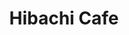---
layout: place
title: "Hibachi Cafe"
permalink: /north-carolina/greensboro/hibachi-cafe.html
stateAbbr: NC
stateName: North Carolina
cityName: Greensboro
place_id: ChIJuSVHIR8ZU4gR7aC73NHmlCs
photos:
  - name: >-
      places/ChIJuSVHIR8ZU4gR7aC73NHmlCs/photos/AeeoHcIL56jdtkSnGGggoTBXRLByCA0P7gyBCFuzsBMXHnFIjxdvfwshu4Tj7qpzsJH8NW5HybWX6rHS7IZDGG9XkmZHsmiZ6N3U4end6poNiLY9HHKzKZmt5Mrk8hHmVl4p0q7-wAXNOxe-m4NhZvVLALkIEVXpwcPiVumiWgirNqoAWBfzMn_SpIIuvFYjtl5qpxmA0ItprzXpLoQM_lU44kpbxaCen4Oxkx14GnH48DKlmNFz2TJ5cEfG2uQRLdrIo00wsHLxF53nefm1gYA_uyS0Auwj3SbTZttetVvq-kza5WmAWWFIytFWVBpOzL8j0qPUZCqsEwZDcA39JrdIWOmky3bnHGovrzAlV7TExQupNtoGkOgQDj_di34JFM5J-zd7FkEc-HHSCyjhnkaggKNwJx9UjqlIz-mncO59cF8
    widthPx: 4032
    heightPx: 3024
    authorAttributions:
      - displayName: Onna Jordan
        uri: https://maps.google.com/maps/contrib/103604119528279046596
        photoUri: >-
          https://lh3.googleusercontent.com/a-/ALV-UjVvlX2-ObD_cjlvXjivMo65gf5Kna6SsJ27ixF4oIUPlAXHpVqB=s100-p-k-no-mo
    flagContentUri: >-
      https://www.google.com/local/imagery/report/?cb_client=maps_api_places.places_api&image_key=!1e10!2sCIHM0ogKEICAgICT1r-eMw&hl=en-US
    googleMapsUri: >-
      https://www.google.com/maps/place//data=!3m4!1e2!3m2!1sCIHM0ogKEICAgICT1r-eMw!2e10!4m2!3m1!1s0x8853191f214725b9:0x2b94e6d1dcbba0ed
  - name: >-
      places/ChIJuSVHIR8ZU4gR7aC73NHmlCs/photos/AeeoHcKnf_Sp4F0mf_LWHsfIXMb6eCDOhIorFmxqSr_l-d6NquTbeASAuhAeQZMwEZlWSzf7nZAQswKj0f-MaUtJCvhgr3345yft9DR4Y9y-5vs1B4fguGd7LJ2dXVsjL5ryEMFXRPJ7QF4-w4iNElgLLILHMAyI22FrZTz5DNv_CD5gQOmAZP3xgmBdXWcwV4O5LiPposaMBFPsBayQu6_3ax18Fdls-iOYwq_T95MlZXRFNlpiYBVPZLl45T0XphIXN7OsM724D5_tJS-mg_q8LV9GPXnzg6za7eVhN5oRDnACkpZ8aAUkdq810r_Tqpx52_r4QuFzuedznMgDdvo9xtaUU204mSfQjdMcjn7TKROqLZBXlTELKr_TZYst6Z0cca4S4T2DAhTA2R25eKsF8nhuk0pT6fhNo0lkSlFbkonOD-tp
    widthPx: 3024
    heightPx: 4032
    authorAttributions:
      - displayName: Michael Stradler
        uri: https://maps.google.com/maps/contrib/108654488828871886041
        photoUri: >-
          https://lh3.googleusercontent.com/a/ACg8ocL2Kah5UfDjaRi7ATF7Bt0oq4NhAEgbQkDhpoGxHHZNGMaC0w=s100-p-k-no-mo
    flagContentUri: >-
      https://www.google.com/local/imagery/report/?cb_client=maps_api_places.places_api&image_key=!1e10!2sCIHM0ogKEICAgIDXyeXqpAE&hl=en-US
    googleMapsUri: >-
      https://www.google.com/maps/place//data=!3m4!1e2!3m2!1sCIHM0ogKEICAgIDXyeXqpAE!2e10!4m2!3m1!1s0x8853191f214725b9:0x2b94e6d1dcbba0ed
  - name: >-
      places/ChIJuSVHIR8ZU4gR7aC73NHmlCs/photos/AeeoHcIRT3RSXS-SAkFz7I4n_9xsOSX4DmQHQpHRLzsHUnT0KbHxiajStEQ_RR5OmOoCMaF6DdKOP9J5yzj3KjiIIEfOJrsXAbPIsY1FgjPqxM5gfYQ0dcxRHYIB_J4dmdP8cmwKxpJ-UckGOvvWF7OQskn1cJizy4rxL7pg5x_NVgVE6rLOy5XxI7l4ZhVEgGG1ZqmZkTQRKrMnqqxV4y_n8p_7Bl2KLvBsiXVJLFVMXNDdz-TqoI7II1urJBIx6sE7nPC29Lwg4cxRTugfi0gftG7jonEVmnNMcZMdsC5lAvlh9ofzyuEioi_SAzpOoas4G4rWEgvGmjL3WW_XBDjd4OFmiCuQE26NvCLR6fs6b5gT3ER9ErF2LrPOZKaIxqKi4TRVzi2-z7flc_ZMFsZGXf7qJ51edkEOIqANF5J8RzmK2w
    widthPx: 3024
    heightPx: 4032
    authorAttributions:
      - displayName: Anurodh Jha
        uri: https://maps.google.com/maps/contrib/103809301860595579637
        photoUri: >-
          https://lh3.googleusercontent.com/a-/ALV-UjUEl5HP8MaPbE_-qb77786HUOi3tzDL3cuYpEK8jpKxF0GUnd9X=s100-p-k-no-mo
    flagContentUri: >-
      https://www.google.com/local/imagery/report/?cb_client=maps_api_places.places_api&image_key=!1e10!2sCIHM0ogKEICAgID7osnpJw&hl=en-US
    googleMapsUri: >-
      https://www.google.com/maps/place//data=!3m4!1e2!3m2!1sCIHM0ogKEICAgID7osnpJw!2e10!4m2!3m1!1s0x8853191f214725b9:0x2b94e6d1dcbba0ed
  - name: >-
      places/ChIJuSVHIR8ZU4gR7aC73NHmlCs/photos/AeeoHcImsCayFE-nCutPTqlXLWdxKBVhdHGAWpmtrOYVXJLtFRNwKOQXwePLYAVq_XD73F6t9zRCvNlbYmHm-Inv3nQMbtFx0MRWR6P520U78WeaiWVW9ic-L1DKq9S-heLViOLEAf_Y64h_KTV0-jYhZU21NfsfRDgEXZ3NAybSjLQpaPjWEc5BP-MccIk6phVXfcpXSm0vRHAZoSAYpzxycauGn6RC69_kGG6M4zfqMAUkTgOV-_HFiFy4iQLU4q6uDM8TqLkmS_UTONUPp2g7WRQ_xm7CgWLPtl2DJtiHpwlHVeuGos1Asa3EfAL3F5mp-QvCohQHSaTb9XYzhaa4gf0xHQsiZ0UV9Sh63FyLJWDmCvmYh7GFvAZTO-QTTXaBoCweVpJqwnmWe7EWsbJnihK_305EtBEABwsQ4m0j4be6dg
    widthPx: 3024
    heightPx: 4032
    authorAttributions:
      - displayName: T
        uri: https://maps.google.com/maps/contrib/103681799965258817417
        photoUri: >-
          https://lh3.googleusercontent.com/a/ACg8ocIJfRtzeRr5oUFZBg2WNqPP2KDQyq9Ymjpn0eNC8Q7Y_o4_Cw=s100-p-k-no-mo
    flagContentUri: >-
      https://www.google.com/local/imagery/report/?cb_client=maps_api_places.places_api&image_key=!1e10!2sCIHM0ogKEICAgICJuKbuLw&hl=en-US
    googleMapsUri: >-
      https://www.google.com/maps/place//data=!3m4!1e2!3m2!1sCIHM0ogKEICAgICJuKbuLw!2e10!4m2!3m1!1s0x8853191f214725b9:0x2b94e6d1dcbba0ed
  - name: >-
      places/ChIJuSVHIR8ZU4gR7aC73NHmlCs/photos/AeeoHcL8CSbDJxUTskpSlgK-dKlC9ozI9r3J1DRQTWAI4NAUi6cd6jqS9QaUFFu4gtu5CfUxEJ3KqDJsJOBwWdG5xlGIde7xpR6mGSnAN4-W66tSzh_mNO5dhwFTK-nIQm0Oe702FyTx3EIsXX7PzFTWa0cLkhZI4_NooPQ4PsT6ImgBPTF9PSdPcDzRHs00TlDAw7sVHhyQ5V1KAppXMvgypBG7nNpG-DPpkyX_pzRqbJ9yvp3s0LIycuUrY19jN7bIpfAwcFdpX7H34le5ncXE6sB0pOFrSlD5b-MhP-yRd_2OCyvB2yC6Y97K_VlcJVfDJgIHOmjHA9gIg6KhIxVgWCGRRenENkulnm-LrPqQVRVfUpUaAftPDPhLD5wYuU3yMr8BDWiVF282qSxhpx_6sp3NDtC6Zif_x1-EA7teivMZieSb
    widthPx: 3024
    heightPx: 4032
    authorAttributions:
      - displayName: Punch Harris
        uri: https://maps.google.com/maps/contrib/104546377649831305935
        photoUri: >-
          https://lh3.googleusercontent.com/a/ACg8ocImfIGi4AtM0sT3DEvY7OLIosEeX_vs_323G4bn8QLHzJ1poA=s100-p-k-no-mo
    flagContentUri: >-
      https://www.google.com/local/imagery/report/?cb_client=maps_api_places.places_api&image_key=!1e10!2sCIHM0ogKEICAgICWvL7Y2AE&hl=en-US
    googleMapsUri: >-
      https://www.google.com/maps/place//data=!3m4!1e2!3m2!1sCIHM0ogKEICAgICWvL7Y2AE!2e10!4m2!3m1!1s0x8853191f214725b9:0x2b94e6d1dcbba0ed
  - name: >-
      places/ChIJuSVHIR8ZU4gR7aC73NHmlCs/photos/AeeoHcI7nGjwX4pOeEVxiRTGd0NXJFBYyFUQy0IWoWjcNknKfnA9n_V1x5FsKoUNG8dyyXEIXB0Ib0JSn_8IG6UehyaVlwZhF8ylRmcam6ye7yKYzx6kqKi53gCpBSqKVEcEkQ1VdLQ_13Ng7bolaAqrpWX_fcY1fIEUysmdsvEF8AauLnFBAGZd0FCv1PXKtg9Sj5-c2z0IbZNKgX33q2u2Cy7aEDxxYu8lbrrSXuZ41veIgAypXTSkisfJ23eLvv4JOJwGl7tEdHTnulWX6aitRBYkbAXq6IHCYod_870HZcphNqGiiLwJlhXKKQJbujsobnr32ReIxC38UIJBvqprhfACGpaj2DEOncdfYGgkhCR6GS9LYl7nLGiF6Jv7EBY76csWlfwgSn0s3fHAtYKbW30iXd89vC_e4EF8KgbhqytotJfC
    widthPx: 3024
    heightPx: 4032
    authorAttributions:
      - displayName: Brittany Shearin
        uri: https://maps.google.com/maps/contrib/117125540151576665612
        photoUri: >-
          https://lh3.googleusercontent.com/a-/ALV-UjUPqYHO78lP8PdUSopEdM9bRptl9CPi3ELbPQfWPwsdiH6otiKk=s100-p-k-no-mo
    flagContentUri: >-
      https://www.google.com/local/imagery/report/?cb_client=maps_api_places.places_api&image_key=!1e10!2sCIHM0ogKEICAgID6ofOQgAE&hl=en-US
    googleMapsUri: >-
      https://www.google.com/maps/place//data=!3m4!1e2!3m2!1sCIHM0ogKEICAgID6ofOQgAE!2e10!4m2!3m1!1s0x8853191f214725b9:0x2b94e6d1dcbba0ed
  - name: >-
      places/ChIJuSVHIR8ZU4gR7aC73NHmlCs/photos/AeeoHcKIiHeEyYH-VRg7u7G-MHbWzL_HXAXu5gDRTLWRSGtGXm1WrfR771ZFx1ezlWUZXr8kaIY-EwkvzWeVfSZiYk7fvUthhZ3UVuJEVbmEMjeVgNzqtGRIsoTC4ZIu6WOoCGRG884YB_8VNzaYPz1eRpY8IXFODzJfl6HgJ5l9CZhpfhRnp6OhxRqfYCURyJQ70LtZNsbceccymeUC4xUk30UTipkVdrtjulGL4BZjR28_OiiMU1KpRxDzvsThWIAYmldhMbPlIpXQNuO-jzM__yMs7tZyzHnkZqFBtykUlXOfziOpzDqMxl-DWREs6asTuzRyfuKLnHUjUz5EgTwFk0AScjjihsnBETozRJxrsPa49GOp4PioJZszfjusRU65R81iklA2O7xVA4fhg_vfEZof_HQXaC8OMd_t4DxkXurO1w
    widthPx: 3000
    heightPx: 4000
    authorAttributions:
      - displayName: Angela Lebu
        uri: https://maps.google.com/maps/contrib/114647099961070349120
        photoUri: >-
          https://lh3.googleusercontent.com/a-/ALV-UjWmlTYFXy1rd9_sKzkJ-ks7xvFzZ48993WhhpvOmYi8-qVXvBw=s100-p-k-no-mo
    flagContentUri: >-
      https://www.google.com/local/imagery/report/?cb_client=maps_api_places.places_api&image_key=!1e10!2sCIHM0ogKEICAgIDFuvDNPg&hl=en-US
    googleMapsUri: >-
      https://www.google.com/maps/place//data=!3m4!1e2!3m2!1sCIHM0ogKEICAgIDFuvDNPg!2e10!4m2!3m1!1s0x8853191f214725b9:0x2b94e6d1dcbba0ed
  - name: >-
      places/ChIJuSVHIR8ZU4gR7aC73NHmlCs/photos/AeeoHcKrifIxuyG5vBeW3bNtHETOAGgVoP2BuB-mJeiIfOGgQlFvh9ilunf1rkCk7-R6NwXZv0MY6oSz9TGi9wOQBjV_iJQ5m4SrDtkEoY4YYHoImuJYWe-LzsT6y7a9NpNgsMGQh9GllUmmggpIWmwwOAco3BbEx5j6-vuJYymohb8_Wtya8EsnMRnSSIXnVWYe6Ps8AwUK4vp63S4WlEq4JAQBYdACSHNJatZKUFsxr2H8No84H0ovwV6h0q2FiUAda0JBni6J1WqWZ4VLN7Ez-JlpPvOGU3I-01mEefDARg6AIe1-GUaQHUlhLZ-X-9P5wjNL1mT_LE7GPQcoBiuHApD13JY2RPG6-Vn7X5Ecn0OOHU_HwEgVpFp5sAAq7MU_zZjrsEUyUNMaLsE8rWtnCgFCfmO9YwAHM716HnPE-cWxfQ
    widthPx: 3024
    heightPx: 4032
    authorAttributions:
      - displayName: Anurodh Jha
        uri: https://maps.google.com/maps/contrib/103809301860595579637
        photoUri: >-
          https://lh3.googleusercontent.com/a-/ALV-UjUEl5HP8MaPbE_-qb77786HUOi3tzDL3cuYpEK8jpKxF0GUnd9X=s100-p-k-no-mo
    flagContentUri: >-
      https://www.google.com/local/imagery/report/?cb_client=maps_api_places.places_api&image_key=!1e10!2sCIHM0ogKEICAgID7osnpZw&hl=en-US
    googleMapsUri: >-
      https://www.google.com/maps/place//data=!3m4!1e2!3m2!1sCIHM0ogKEICAgID7osnpZw!2e10!4m2!3m1!1s0x8853191f214725b9:0x2b94e6d1dcbba0ed
  - name: >-
      places/ChIJuSVHIR8ZU4gR7aC73NHmlCs/photos/AeeoHcL3SaaoCZhqW8e2-KEPH_YiH4deLUAOmM67K4gll-TO9yJu4-i5zJGBJ9bGGepOFRAOo4lYljQxKaw-iiumqxdif2wVn0-gmBArWMYKvu_tH9DYbGBzqUC-4QEnwCV30LUiYaeKQvFaAybgfw1oeP-POcY-rom4thTre4XJ9s-9kx0CVAADZqXGeGm-d2lv5y_s4ciPZnEdHRMtg3CspmG88F9URPDM2lnZuySKPEjbHDVGgGh5TakUjtqMFSZTCc1kTsy0ThGcasJmS9NxUSe4dTJW6m6ncp0cYlpQqhoo89-3iw3dGJ_ZskkmkWNO8s0hI8zGuxWU1AnlDFJ9d5Q1u79WKzzIDm0j3cIocy--ek7oLgTyEfM9jTpWH1E0BcLSyVh--hvBucEXzO-NqENY-dL8XHEZ98ViX5S0iii2JruD
    widthPx: 2927
    heightPx: 4800
    authorAttributions:
      - displayName: Lone X'er
        uri: https://maps.google.com/maps/contrib/102314064500299020530
        photoUri: >-
          https://lh3.googleusercontent.com/a-/ALV-UjV19dGBgLJGyFoxudWaxWT4RNahB1xHEv61hvZlOV-i5_ExU6SY=s100-p-k-no-mo
    flagContentUri: >-
      https://www.google.com/local/imagery/report/?cb_client=maps_api_places.places_api&image_key=!1e10!2sCIHM0ogKEICAgIDSqYrQtAE&hl=en-US
    googleMapsUri: >-
      https://www.google.com/maps/place//data=!3m4!1e2!3m2!1sCIHM0ogKEICAgIDSqYrQtAE!2e10!4m2!3m1!1s0x8853191f214725b9:0x2b94e6d1dcbba0ed
  - name: >-
      places/ChIJuSVHIR8ZU4gR7aC73NHmlCs/photos/AeeoHcJaYmdnzAtCpCLJf0IWh23FAGfwSeccuFX7M8l6MwlUKnglnYgOVRRAIrxw4sv9eHkrT4L9xHzxoLPSkSsHbifDgtI3rEwRUgwT34RfJ9S9-x70pSFdAkzRngUvmXOAidruyqudG14LOiQLr3e91s4AxyrDKWksAYV0w-cRjSZit3ve68UVz6sDAhdIRycvkT7iH_ygF9EndNdS4fmlz0kIZSFuF2xGPMC2Ph4oP1HQD9fStqS1ymBCgaIeYwzO4JW8-zJThajWDdbaj-WbB0QcrXG9XVrTlJ7KDSjENYkoL7pOCpcILYqexpbM6-zwWUDtyalvkUeWkctasP_Suo3wizWEujAtkivlTgoXDqSBO8pFmTJIHtsb7tjbn92hwxnqp16ZMIn-ZPeBrsP3PR3_AObtQQzR7rzPSu8
    widthPx: 3024
    heightPx: 4032
    authorAttributions:
      - displayName: Brittany Shearin
        uri: https://maps.google.com/maps/contrib/117125540151576665612
        photoUri: >-
          https://lh3.googleusercontent.com/a-/ALV-UjUPqYHO78lP8PdUSopEdM9bRptl9CPi3ELbPQfWPwsdiH6otiKk=s100-p-k-no-mo
    flagContentUri: >-
      https://www.google.com/local/imagery/report/?cb_client=maps_api_places.places_api&image_key=!1e10!2sCIHM0ogKEICAgID6ofMQ&hl=en-US
    googleMapsUri: >-
      https://www.google.com/maps/place//data=!3m4!1e2!3m2!1sCIHM0ogKEICAgID6ofMQ!2e10!4m2!3m1!1s0x8853191f214725b9:0x2b94e6d1dcbba0ed
address: 362 S Elm St, Greensboro, NC 27401, USA
street: 362 S Elm St
city: Greensboro
state: NC
zip: '27401'
country: USA
neighborhood: Downtown
latitude: '36.068070'
longitude: '-79.791177'
accessibility_options:
  wheelchairAccessibleParking: true
  wheelchairAccessibleEntrance: true
  wheelchairAccessibleRestroom: true
  wheelchairAccessibleSeating: true
business_status: OPERATIONAL
name: Hibachi Cafe
google_maps_links:
  directionsUri: >-
    https://www.google.com/maps/dir//''/data=!4m7!4m6!1m1!4e2!1m2!1m1!1s0x8853191f214725b9:0x2b94e6d1dcbba0ed!3e0
  placeUri: https://maps.google.com/?cid=3140388629209915629
  writeAReviewUri: >-
    https://www.google.com/maps/place//data=!4m3!3m2!1s0x8853191f214725b9:0x2b94e6d1dcbba0ed!12e1
  reviewsUri: >-
    https://www.google.com/maps/place//data=!4m4!3m3!1s0x8853191f214725b9:0x2b94e6d1dcbba0ed!9m1!1b1
  photosUri: >-
    https://www.google.com/maps/place//data=!4m3!3m2!1s0x8853191f214725b9:0x2b94e6d1dcbba0ed!10e5
primary_type: Japanese Restaurant
opening_hours:
  regular: null
  current: null
secondary_opening_hours:
  regular:
    weekdayDescriptions: null
    type: null
  current:
    weekdayDescriptions: null
    type: null
phone: (336) 272-3005
price_level: PRICE_LEVEL_MODERATE
price_range: $10 &ndash; $20
rating: '4.0'
rating_count: 246
website: >-
  https://www.hibachicafenorthcarolina.com/zdoq28ba/hibachi-cafe-greensboro-27401/order-online
description: null
reviews:
  - name: >-
      places/ChIJuSVHIR8ZU4gR7aC73NHmlCs/reviews/ChdDSUhNMG9nS0VJQ0FnSUQ3b3NucGh3RRAB
    relativePublishTimeDescription: 7 months ago
    rating: 3
    text:
      text: >-
        The ambience is good. The menu is artistic. I loved the koi (taking a
        guess here) fishes painted on the wall. The staff are courteous and
        welcoming.


        The food was alright. I asked for steak (medium rare) with brown rice
        but received well done. What’s the point of asking how we want our steak
        cooked if in the end you want to disappoint us. Other than that
        everything is good. I also ordered pork gyozas and they were great. But
        maybe I wouldn’t come back here cuz I didn’t find the food too
        appealing. Overall 5/10
      languageCode: en
    originalText:
      text: >-
        The ambience is good. The menu is artistic. I loved the koi (taking a
        guess here) fishes painted on the wall. The staff are courteous and
        welcoming.


        The food was alright. I asked for steak (medium rare) with brown rice
        but received well done. What’s the point of asking how we want our steak
        cooked if in the end you want to disappoint us. Other than that
        everything is good. I also ordered pork gyozas and they were great. But
        maybe I wouldn’t come back here cuz I didn’t find the food too
        appealing. Overall 5/10
      languageCode: en
    authorAttribution:
      displayName: Anurodh Jha
      uri: https://www.google.com/maps/contrib/103809301860595579637/reviews
      photoUri: >-
        https://lh3.googleusercontent.com/a-/ALV-UjUEl5HP8MaPbE_-qb77786HUOi3tzDL3cuYpEK8jpKxF0GUnd9X=s128-c0x00000000-cc-rp-mo-ba3
    publishTime: '2024-08-22T18:28:57.025529Z'
    flagContentUri: >-
      https://www.google.com/local/review/rap/report?postId=ChdDSUhNMG9nS0VJQ0FnSUQ3b3NucGh3RRAB&d=17924085&t=1
    googleMapsUri: >-
      https://www.google.com/maps/reviews/data=!4m6!14m5!1m4!2m3!1sChdDSUhNMG9nS0VJQ0FnSUQ3b3NucGh3RRAB!2m1!1s0x8853191f214725b9:0x2b94e6d1dcbba0ed
  - name: >-
      places/ChIJuSVHIR8ZU4gR7aC73NHmlCs/reviews/ChZDSUhNMG9nS0VJQ0FnTUN3aGJtQUtREAE
    relativePublishTimeDescription: 3 weeks ago
    rating: 2
    text:
      text: >-
        Ordered on 03/19/2024

        I waited a full 45 minutes after being told it would be 25 minutes at
        most. I ordered 3 rolls and Habachi Salmon. The vegetables were less
        then seasoned, Salmon was overcooked, and everything was just not worth
        the wait and was just really disappointing. The staff did not seem to
        care about how long the wait was. Again, not bad just meh. I frankly
        will not be going again. It was my first impression and my last.
      languageCode: en
    originalText:
      text: >-
        Ordered on 03/19/2024

        I waited a full 45 minutes after being told it would be 25 minutes at
        most. I ordered 3 rolls and Habachi Salmon. The vegetables were less
        then seasoned, Salmon was overcooked, and everything was just not worth
        the wait and was just really disappointing. The staff did not seem to
        care about how long the wait was. Again, not bad just meh. I frankly
        will not be going again. It was my first impression and my last.
      languageCode: en
    authorAttribution:
      displayName: Alfred
      uri: https://www.google.com/maps/contrib/105010564982125821553/reviews
      photoUri: >-
        https://lh3.googleusercontent.com/a-/ALV-UjXEpQhpIXJhuQf6KhPb95N62pakeShjVy8w3OuRKFOLZboCZNI=s128-c0x00000000-cc-rp-mo
    publishTime: '2025-03-20T01:35:50.928209Z'
    flagContentUri: >-
      https://www.google.com/local/review/rap/report?postId=ChZDSUhNMG9nS0VJQ0FnTUN3aGJtQUtREAE&d=17924085&t=1
    googleMapsUri: >-
      https://www.google.com/maps/reviews/data=!4m6!14m5!1m4!2m3!1sChZDSUhNMG9nS0VJQ0FnTUN3aGJtQUtREAE!2m1!1s0x8853191f214725b9:0x2b94e6d1dcbba0ed
  - name: >-
      places/ChIJuSVHIR8ZU4gR7aC73NHmlCs/reviews/ChZDSUhNMG9nS0VJQ0FnSUNYMkxpcGRBEAE
    relativePublishTimeDescription: 6 months ago
    rating: 1
    text:
      text: >-
        Order vegetable hibachi midway after eating we discover chicken in our
        food! We are vegans. We waited about 45mins for our food and was told it
        would only be 10mins. After waiting the 40mins  we was told that they
        was out of carrots and I would have to wait or take my food as is… we
        just took it. We even call to let them know that we discovered they said
        it was nothing they can do unless I come all the way hack cross town to
        give them our plates just for a refund!
      languageCode: en
    originalText:
      text: >-
        Order vegetable hibachi midway after eating we discover chicken in our
        food! We are vegans. We waited about 45mins for our food and was told it
        would only be 10mins. After waiting the 40mins  we was told that they
        was out of carrots and I would have to wait or take my food as is… we
        just took it. We even call to let them know that we discovered they said
        it was nothing they can do unless I come all the way hack cross town to
        give them our plates just for a refund!
      languageCode: en
    authorAttribution:
      displayName: Iam Rasberry
      uri: https://www.google.com/maps/contrib/113910848558231349807/reviews
      photoUri: >-
        https://lh3.googleusercontent.com/a-/ALV-UjWaUWZhx0um_1nl34jrDZAo8R6oL4xWXnKZ0BWW27ci4VGYXlI9BQ=s128-c0x00000000-cc-rp-mo
    publishTime: '2024-10-13T00:45:22.064058Z'
    flagContentUri: >-
      https://www.google.com/local/review/rap/report?postId=ChZDSUhNMG9nS0VJQ0FnSUNYMkxpcGRBEAE&d=17924085&t=1
    googleMapsUri: >-
      https://www.google.com/maps/reviews/data=!4m6!14m5!1m4!2m3!1sChZDSUhNMG9nS0VJQ0FnSUNYMkxpcGRBEAE!2m1!1s0x8853191f214725b9:0x2b94e6d1dcbba0ed
  - name: >-
      places/ChIJuSVHIR8ZU4gR7aC73NHmlCs/reviews/ChZDSUhNMG9nS0VJQ0FnSUQ2b2RPQ2RBEAE
    relativePublishTimeDescription: 3 years ago
    rating: 3
    text:
      text: >-
        Customer service was great, I placed an order over the phone. The food
        was good the only thing is there is a difference between greasy goodness
        and just greasy. The chicken egg roll was very greasy unfortunately, it
        was even dripping from the egg roll like it did not have time to rest or
        drain from the fryer. Overall the food was good and the sauce for the
        egg roll was tasty.
      languageCode: en
    originalText:
      text: >-
        Customer service was great, I placed an order over the phone. The food
        was good the only thing is there is a difference between greasy goodness
        and just greasy. The chicken egg roll was very greasy unfortunately, it
        was even dripping from the egg roll like it did not have time to rest or
        drain from the fryer. Overall the food was good and the sauce for the
        egg roll was tasty.
      languageCode: en
    authorAttribution:
      displayName: Brittany Shearin
      uri: https://www.google.com/maps/contrib/117125540151576665612/reviews
      photoUri: >-
        https://lh3.googleusercontent.com/a-/ALV-UjUPqYHO78lP8PdUSopEdM9bRptl9CPi3ELbPQfWPwsdiH6otiKk=s128-c0x00000000-cc-rp-mo-ba4
    publishTime: '2021-10-02T00:18:14.575233Z'
    flagContentUri: >-
      https://www.google.com/local/review/rap/report?postId=ChZDSUhNMG9nS0VJQ0FnSUQ2b2RPQ2RBEAE&d=17924085&t=1
    googleMapsUri: >-
      https://www.google.com/maps/reviews/data=!4m6!14m5!1m4!2m3!1sChZDSUhNMG9nS0VJQ0FnSUQ2b2RPQ2RBEAE!2m1!1s0x8853191f214725b9:0x2b94e6d1dcbba0ed
  - name: >-
      places/ChIJuSVHIR8ZU4gR7aC73NHmlCs/reviews/ChZDSUhNMG9nS0VJQ0FnTUN3akszWUlBEAE
    relativePublishTimeDescription: 3 weeks ago
    rating: 5
    text:
      text: >-
        Hibachi Café never disappoints. I’ve been ordering here for years, and
        they only get better! Literally everything I’ve ever ordered from here
        is amazing, from the sushi to fried rice. Love it! Oh, and try the new
        steak and cheese egg rolls! They’re amazing! It’s giving pastelitos!!
      languageCode: en
    originalText:
      text: >-
        Hibachi Café never disappoints. I’ve been ordering here for years, and
        they only get better! Literally everything I’ve ever ordered from here
        is amazing, from the sushi to fried rice. Love it! Oh, and try the new
        steak and cheese egg rolls! They’re amazing! It’s giving pastelitos!!
      languageCode: en
    authorAttribution:
      displayName: Sandra Trail
      uri: https://www.google.com/maps/contrib/104261850739404515098/reviews
      photoUri: >-
        https://lh3.googleusercontent.com/a-/ALV-UjUcrIROfZDh9XSwUMq-a-y2xBsOMRY84TC4F8EZRh0wEl_PnnmFvA=s128-c0x00000000-cc-rp-mo-ba3
    publishTime: '2025-03-17T01:49:04.867569Z'
    flagContentUri: >-
      https://www.google.com/local/review/rap/report?postId=ChZDSUhNMG9nS0VJQ0FnTUN3akszWUlBEAE&d=17924085&t=1
    googleMapsUri: >-
      https://www.google.com/maps/reviews/data=!4m6!14m5!1m4!2m3!1sChZDSUhNMG9nS0VJQ0FnTUN3akszWUlBEAE!2m1!1s0x8853191f214725b9:0x2b94e6d1dcbba0ed
parking_options:
  freeParkingLot: true
  paidParkingLot: true
  freeStreetParking: true
  paidStreetParking: true
  valetParking: false
payment_options:
  acceptsCreditCards: true
  acceptsDebitCards: true
  acceptsCashOnly: false
  acceptsNfc: true
allow_dogs: null
curbside_pickup: null
delivery: true
dine_in: true
good_for_children: true
good_for_groups: null
good_for_sports: false
live_music: false
menu_for_children: null
outdoor_seating: false
reservable: true
restroom: true
serves_beer: false
serves_breakfast: null
serves_brunch: null
serves_cocktails: false
serves_coffee: false
serves_dinner: true
serves_dessert: null
serves_lunch: true
serves_vegetarian_food: true
serves_wine: false
takeout: true

---